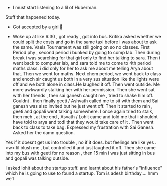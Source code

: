 - I must start listening to a lil of Huberman.

Stuff that happened today. 
- Got accepted by a girl 🗿

- Woke up at like 6:30 , got ready , got into bus. Kritika asked whether we could split the costs and go in the same taxi before i was about to ask the same. Vaels Tournament was still going on so no classes. First Period phy , second period i bunked by going to comp lab. Then during break i was searching for that girl only to find her talking to sara. Then i went back to computer lab, and sara told me to come to 4th period maths class. i did only for her to ask me about me telling Arya about that. Then we went for maths. Next chem period, we went back to class and enoch sir caught us both in a very sus situation like the lights were off and we both alone in class.He laughed it off. Then went outside. Me more awkwardly stalking her with her permission. Then she went sat with her friends , then sai ganesh caught me , tried to shake him off. Couldnt . then finally geeti / Ashvath called me to sit with them and Sai ganesh was also invited but he just went off. Then it started to rain , geeti and gopali went talking somewhere. I once again tried to stalk, then meh , at the end , Asvath / Lohit came and told me that i shouldnt have told to arya and todl that they would take care of it . Then went back to class to take bag. Expressed my frustration with Sai Ganesh. Asked her the damn question.

Yes if it doesnt get us into trouble , no if it does. but feelings are like yes . >w< lil blush me , but controlled it and just laughed it off. Then she came into my bus with geeti for no reason , then 15 min i was just sitting in bus and gopali was talking outside.

I asked lohit about the startup stuff. and learnt about his father's "influence" which he is going to use to found a startup. Tom is adesh birthday.... hmm we'l